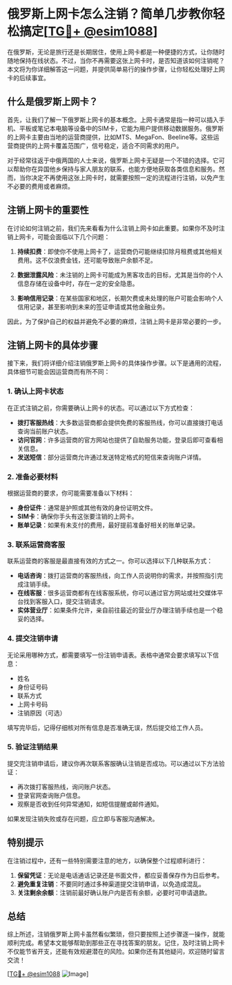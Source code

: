 # 俄罗斯上网卡怎么注销？简单几步教你轻松搞定[[TG💪+ @esim1088](https://t.me/s/esim1088)]

在俄罗斯，无论是旅行还是长期居住，使用上网卡都是一种便捷的方式，让你随时随地保持在线状态。不过，当你不再需要这张上网卡时，是否知道该如何注销呢？本文将为你详细解答这一问题，并提供简单易行的操作步骤，让你轻松处理好上网卡的后续事宜。

## 什么是俄罗斯上网卡？

首先，让我们了解一下俄罗斯上网卡的基本概念。上网卡通常是指一种可以插入手机、平板或笔记本电脑等设备中的SIM卡，它能为用户提供移动数据服务。俄罗斯的上网卡主要由当地的运营商提供，比如MTS、MegaFon、Beeline等。这些运营商提供的上网卡覆盖范围广，信号稳定，适合不同需求的用户。

对于经常往返于中俄两国的人士来说，俄罗斯上网卡无疑是一个不错的选择。它可以帮助你在异国他乡保持与家人朋友的联系，也能方便地获取各类信息和服务。然而，当你决定不再使用这张上网卡时，就需要按照一定的流程进行注销，以免产生不必要的费用或者麻烦。

## 注销上网卡的重要性

在讨论如何注销之前，我们先来看看为什么注销上网卡如此重要。如果你不及时注销上网卡，可能会面临以下几个问题：

1. **持续扣费**：即使你不使用上网卡了，运营商仍可能继续扣除月租费或其他相关费用。这不仅浪费金钱，还可能导致账户余额不足。
   
2. **数据泄露风险**：未注销的上网卡可能成为黑客攻击的目标，尤其是当你的个人信息存储在设备中时，存在一定的安全隐患。

3. **影响信用记录**：在某些国家和地区，长期欠费或未处理的账户可能会影响个人信用记录，甚至影响到未来的签证申请或其他金融业务。

因此，为了保护自己的权益并避免不必要的麻烦，注销上网卡是非常必要的一步。

## 注销上网卡的具体步骤

接下来，我们将详细介绍注销俄罗斯上网卡的具体操作步骤。以下是通用的流程，具体细节可能会因运营商而有所不同：

### 1. 确认上网卡状态

在正式注销之前，你需要确认上网卡的状态。可以通过以下方式检查：

- **拨打客服热线**：大多数运营商都会提供免费的客服热线，你可以直接拨打电话查询当前账户状态。
- **访问官网**：许多运营商的官方网站也提供了自助服务功能，登录后即可查看相关信息。
- **发送短信**：部分运营商允许通过发送特定格式的短信来查询账户详情。

### 2. 准备必要材料

根据运营商的要求，你可能需要准备以下材料：

- **身份证件**：通常是护照或其他有效的身份证明文件。
- **SIM卡**：确保你手头有这张要注销的上网卡。
- **账单记录**：如果有未支付的费用，最好提前准备好相关的账单记录。

### 3. 联系运营商客服

联系运营商的客服是最直接有效的方式之一。你可以选择以下几种联系方式：

- **电话咨询**：拨打运营商的客服热线，向工作人员说明你的需求，并按照指引完成注销手续。
- **在线客服**：很多运营商都有在线客服系统，你可以通过官方网站或社交媒体平台找到客服入口，提交注销请求。
- **实体营业厅**：如果条件允许，亲自前往最近的营业厅办理注销手续也是一个稳妥的选择。

### 4. 提交注销申请

无论采用哪种方式，都需要填写一份注销申请表。表格中通常会要求填写以下信息：

- 姓名
- 身份证号码
- 联系方式
- 上网卡号码
- 注销原因（可选）

填写完毕后，记得仔细核对所有信息是否准确无误，然后提交给工作人员。

### 5. 验证注销结果

提交完注销申请后，建议你再次联系客服确认注销是否成功。可以通过以下方法验证：

- 再次拨打客服热线，询问账户状态。
- 登录官网查询账户信息。
- 观察是否收到任何异常通知，如短信提醒或邮件通知。

如果发现注销失败或存在问题，应立即与客服沟通解决。

## 特别提示

在注销过程中，还有一些特别需要注意的地方，以确保整个过程顺利进行：

1. **保留凭证**：无论是电话通话记录还是书面文件，都应妥善保存作为日后参考。
2. **避免重复注销**：不要同时通过多种渠道提交注销申请，以免造成混乱。
3. **关注剩余余额**：注销前最好确认账户内是否有余额，必要时可申请退款。

## 总结

综上所述，注销俄罗斯上网卡虽然看似繁琐，但只要按照上述步骤逐一操作，就能顺利完成。希望本文能够帮助到那些正在寻找答案的朋友。记住，及时注销上网卡不仅能节省开支，还能有效规避潜在的风险。如果你还有其他疑问，欢迎随时留言交流！

[[TG💪+ @esim1088](https://t.me/s/esim1088) ![Image](https://i.postimg.cc/4NQfJmqS/Snipaste-2025-05-13-00-14-12.png)]